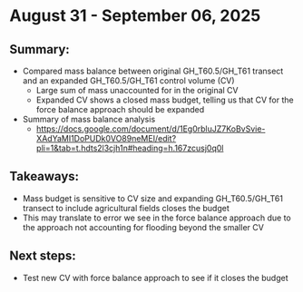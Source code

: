 # August 31 - September 06, 2025

## Summary:
* Compared mass balance between original GH_T60.5/GH_T61 transect and an expanded GH_T60.5/GH_T61 control volume (CV)
	* Large sum of mass unaccounted for in the original CV
	* Expanded CV shows a closed mass budget, telling us that CV for the force balance approach should be expanded
* Summary of mass balance analysis
	- https://docs.google.com/document/d/1Eg0rbluJZ7KoBvSvie-XAdYaMI1DoPUDk0VO89neMEI/edit?pli=1&tab=t.hdts2l3cjh1n#heading=h.167zcusj0q0l

## Takeaways:
* Mass budget is sensitive to CV size and expanding GH_T60.5/GH_T61 transect to include agricultural fields closes the budget
* This may translate to error we see in the force balance approach due to the approach not accounting for flooding beyond the smaller CV


## Next steps:
* Test new CV with force balance approach to see if it closes the budget
